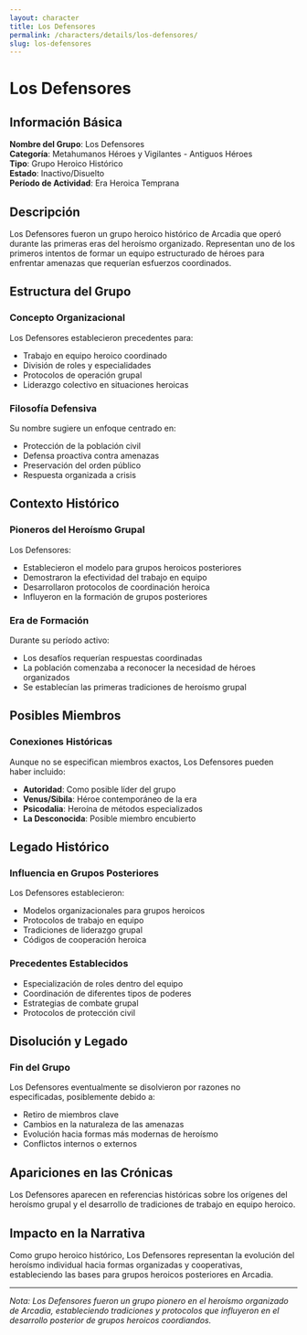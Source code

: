 ```yaml
---
layout: character
title: Los Defensores
permalink: /characters/details/los-defensores/
slug: los-defensores
---
```


# Los Defensores

## Información Básica

**Nombre del Grupo**: Los Defensores  
**Categoría**: Metahumanos Héroes y Vigilantes - Antiguos Héroes  
**Tipo**: Grupo Heroico Histórico  
**Estado**: Inactivo/Disuelto  
**Período de Actividad**: Era Heroica Temprana

## Descripción

Los Defensores fueron un grupo heroico histórico de Arcadia que operó durante las primeras eras del heroísmo organizado. Representan uno de los primeros intentos de formar un equipo estructurado de héroes para enfrentar amenazas que requerían esfuerzos coordinados.

## Estructura del Grupo

### Concepto Organizacional
Los Defensores establecieron precedentes para:
- Trabajo en equipo heroico coordinado
- División de roles y especialidades
- Protocolos de operación grupal
- Liderazgo colectivo en situaciones heroicas

### Filosofía Defensiva
Su nombre sugiere un enfoque centrado en:
- Protección de la población civil
- Defensa proactiva contra amenazas
- Preservación del orden público
- Respuesta organizada a crisis

## Contexto Histórico

### Pioneros del Heroísmo Grupal
Los Defensores:
- Establecieron el modelo para grupos heroicos posteriores
- Demostraron la efectividad del trabajo en equipo
- Desarrollaron protocolos de coordinación heroica
- Influyeron en la formación de grupos posteriores

### Era de Formación
Durante su período activo:
- Los desafíos requerían respuestas coordinadas
- La población comenzaba a reconocer la necesidad de héroes organizados
- Se establecían las primeras tradiciones de heroísmo grupal

## Posibles Miembros

### Conexiones Históricas
Aunque no se especifican miembros exactos, Los Defensores pueden haber incluido:
- **Autoridad**: Como posible líder del grupo
- **Venus/Sibila**: Héroe contemporáneo de la era
- **Psicodalia**: Heroína de métodos especializados
- **La Desconocida**: Posible miembro encubierto

## Legado Histórico

### Influencia en Grupos Posteriores
Los Defensores establecieron:
- Modelos organizacionales para grupos heroicos
- Protocolos de trabajo en equipo
- Tradiciones de liderazgo grupal
- Códigos de cooperación heroica

### Precedentes Establecidos
- Especialización de roles dentro del equipo
- Coordinación de diferentes tipos de poderes
- Estrategias de combate grupal
- Protocolos de protección civil

## Disolución y Legado

### Fin del Grupo
Los Defensores eventualmente se disolvieron por razones no especificadas, posiblemente debido a:
- Retiro de miembros clave
- Cambios en la naturaleza de las amenazas
- Evolución hacia formas más modernas de heroísmo
- Conflictos internos o externos

## Apariciones en las Crónicas

Los Defensores aparecen en referencias históricas sobre los orígenes del heroísmo grupal y el desarrollo de tradiciones de trabajo en equipo heroico.

## Impacto en la Narrativa

Como grupo heroico histórico, Los Defensores representan la evolución del heroísmo individual hacia formas organizadas y cooperativas, estableciendo las bases para grupos heroicos posteriores en Arcadia.

---

*Nota: Los Defensores fueron un grupo pionero en el heroísmo organizado de Arcadia, estableciendo tradiciones y protocolos que influyeron en el desarrollo posterior de grupos heroicos coordiandos.*